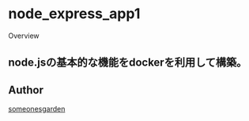 node_express_app1
====

Overview

## node.jsの基本的な機能をdockerを利用して構築。


## Author

[someonesgarden](https://github.com/someonesgarden)